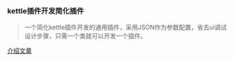### kettle插件开发简化插件
> 一个简化kettle插件开发的通用插件，采用JSON作为参数配置，省去ui调试设计步骤，只需一个类就可以开发一个插件。

[介绍文章](http://blog.benma666.cn/)